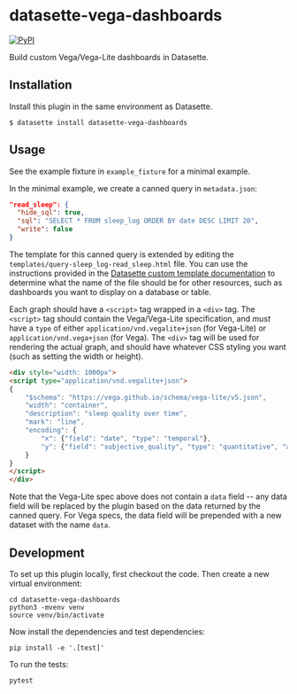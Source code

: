 # datasette-vega-dashboards

[![PyPI](https://img.shields.io/pypi/v/datasette-vega-dashboards.svg)](https://pypi.org/project/datasette-vega-dashboards/)

Build custom Vega/Vega-Lite dashboards in Datasette.

## Installation

Install this plugin in the same environment as Datasette.

    $ datasette install datasette-vega-dashboards

## Usage

See the example fixture in `example_fixture` for a minimal example.

In the minimal example, we create a canned query in `metadata.json`:

```json
"read_sleep": {
  "hide_sql": true,
  "sql": "SELECT * FROM sleep_log ORDER BY date DESC LIMIT 20",
  "write": false
}
```

The template for this canned query is extended by editing the
`templates/query-sleep_log-read_sleep.html` file. You can use the
instructions provided in the [Datasette custom template
documentation](https://docs.datasette.io/en/stable/custom_templates.html#custom-templates)
to determine what the name of the file should be for other resources,
such as dashboards you want to display on a database or table.

Each graph should have a `<script>` tag wrapped in a `<div>` tag.  The
`<script>` tag should contain the Vega/Vega-Lite specification, and
*must* have a `type` of either `application/vnd.vegalite+json` (for
Vega-Lite) or `application/vnd.vega+json` (for Vega). The `<div>` tag
will be used for rendering the actual graph, and should have whatever
CSS styling you want (such as setting the width or height).

```html
<div style="width: 1000px">
<script type="application/vnd.vegalite+json">
{
    "$schema": "https://vega.github.io/schema/vega-lite/v5.json",
    "width": "container",
    "description": "sleep quality over time",
    "mark": "line",
    "encoding": {
        "x": {"field": "date", "type": "temporal"},
        "y": {"field": "subjective_quality", "type": "quantitative", "aggregate": "average"}
    }
}
</script>
</div>
```

Note that the Vega-Lite spec above does not contain a `data` field --
any data field will be replaced by the plugin based on the data returned
by the canned query. For Vega specs, the data field will be prepended
with a new dataset with the name `data`.

## Development

To set up this plugin locally, first checkout the code. Then create a new virtual environment:

    cd datasette-vega-dashboards
    python3 -mvenv venv
    source venv/bin/activate

Now install the dependencies and test dependencies:

    pip install -e '.[test]'

To run the tests:

    pytest
